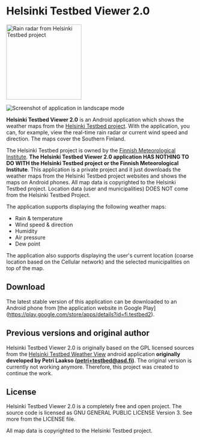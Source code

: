 Helsinki Testbed Viewer 2.0
=============

<img src="google_play/images/high_res_app_icon.png" width="200" alt="Rain radar from Helsinki Testbed project"/>

![Screenshot of application in landscape mode](google_play/images/screenshot_2_landscape.png)

__Helsinki Testbed Viewer 2.0__ is an Android application which shows the weather maps
from the [Helsinki Testbed project](http://testbed.fmi.fi/). With the application,
you can, for example, view the real-time rain radar or current wind speed and direction.
The maps cover the Southern Finland.

The Helsinki Testbed project is owned by the
[Finnish Meteorological Institute](http://ilmatieteenlaitos.fi/). __The Helsinki Testbed Viewer 2.0
application HAS NOTHING TO DO WITH the Helsinki Testbed project or the Finnish Meteorological Institute__.
This application is a private project and it just downloads the weather maps from
the Helsinki Testbed project websites and shows the maps on Android phones.
All map data is copyrighted to the Helsinki Testbed project.
Location data (user and municipalities) DOES NOT come from the Helsinki Testbed Project.

The application supports displaying the following weather maps:
 * Rain & temperature
 * Wind speed & direction
 * Humidity
 * Air pressure
 * Dew point

The application also supports displaying the user's current location (coarse location based
on the Cellular network) and the selected municipalities on top of the map.

Download
-------

The latest stable version of this application can be downloaded to an Android phone
from [the application website in Google Play]
(https://play.google.com/store/apps/details?id=fi.testbed2).

Previous versions and original author
-------

Helsinki Testbed Viewer 2.0 is originally based on the GPL licensed sources from the
[Helsinki Testbed Weather View](https://play.google.com/store/apps/details?id=fi.asd.testbed)
android application __originally developed by Petri Laakso (petri+testbed@asd.fi)__.
The original version is currently not working anymore. Therefore, this project was created to continue the work.

License
-------

Helsinki Testbed Viewer 2.0 is a completely free and open project. The source code is
licensed as GNU GENERAL PUBLIC LICENSE Version 3. See more from the LICENSE file.

All map data is copyrighted to the Helsinki Testbed project.

